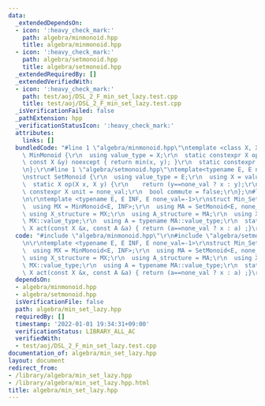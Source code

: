 ```yaml
---
data:
  _extendedDependsOn:
  - icon: ':heavy_check_mark:'
    path: algebra/minmonoid.hpp
    title: algebra/minmonoid.hpp
  - icon: ':heavy_check_mark:'
    path: algebra/setmonoid.hpp
    title: algebra/setmonoid.hpp
  _extendedRequiredBy: []
  _extendedVerifiedWith:
  - icon: ':heavy_check_mark:'
    path: test/aoj/DSL_2_F_min_set_lazy.test.cpp
    title: test/aoj/DSL_2_F_min_set_lazy.test.cpp
  _isVerificationFailed: false
  _pathExtension: hpp
  _verificationStatusIcon: ':heavy_check_mark:'
  attributes:
    links: []
  bundledCode: "#line 1 \"algebra/minmonoid.hpp\"\ntemplate <class X, X INF>\r\nstruct\
    \ MinMonoid {\r\n  using value_type = X;\r\n  static constexpr X op(const X &x,\
    \ const X &y) noexcept { return min(x, y); }\r\n  static constexpr X unit = INF;\r\
    \n};\r\n#line 1 \"algebra/setmonoid.hpp\"\ntemplate<typename E, E none_val = E(-1)>\r\
    \nstruct SetMonoid {\r\n  using value_type = E;\r\n  using X = value_type;\r\n\
    \  static X op(X x, X y) {\r\n    return (y==none_val ? x : y);\r\n  }\r\n  static\
    \ constexpr X unit = none_val;\r\n  bool commute = false;\r\n};\n#line 3 \"algebra/min_set_lazy.hpp\"\
    \n\r\ntemplate <typename E, E INF, E none_val=-1>\r\nstruct Min_Set_Lazy {\r\n\
    \  using MX = MinMonoid<E, INF>;\r\n  using MA = SetMonoid<E, none_val>;\r\n \
    \ using X_structure = MX;\r\n  using A_structure = MA;\r\n  using X = typename\
    \ MX::value_type;\r\n  using A = typename MA::value_type;\r\n  static constexpr\
    \ X act(const X &x, const A &a) { return (a==none_val ? x : a) ;}\r\n};\r\n"
  code: "#include \"algebra/minmonoid.hpp\"\r\n#include \"algebra/setmonoid.hpp\"\r\
    \n\r\ntemplate <typename E, E INF, E none_val=-1>\r\nstruct Min_Set_Lazy {\r\n\
    \  using MX = MinMonoid<E, INF>;\r\n  using MA = SetMonoid<E, none_val>;\r\n \
    \ using X_structure = MX;\r\n  using A_structure = MA;\r\n  using X = typename\
    \ MX::value_type;\r\n  using A = typename MA::value_type;\r\n  static constexpr\
    \ X act(const X &x, const A &a) { return (a==none_val ? x : a) ;}\r\n};\r\n"
  dependsOn:
  - algebra/minmonoid.hpp
  - algebra/setmonoid.hpp
  isVerificationFile: false
  path: algebra/min_set_lazy.hpp
  requiredBy: []
  timestamp: '2022-01-01 19:34:31+09:00'
  verificationStatus: LIBRARY_ALL_AC
  verifiedWith:
  - test/aoj/DSL_2_F_min_set_lazy.test.cpp
documentation_of: algebra/min_set_lazy.hpp
layout: document
redirect_from:
- /library/algebra/min_set_lazy.hpp
- /library/algebra/min_set_lazy.hpp.html
title: algebra/min_set_lazy.hpp
---
```

